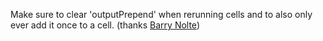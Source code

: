 Make sure to clear 'outputPrepend' when rerunning cells and to also only ever add it once to a cell.
(thanks [Barry Nolte](https://github.com/BarryNolte))